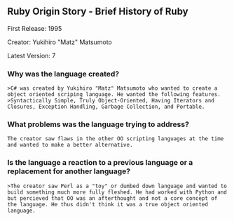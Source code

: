 ## Ruby Origin Story - Brief History of Ruby
First Release: 1995

Creator: Yukihiro "Matz" Matsumoto

Latest Version: 7

### Why was the language created?
    >C# was created by Yukihiro "Matz" Matsumoto who wanted to create a object oriented scriping language. He wanted the following features. 
    >Syntactically Simple, Truly Object-Oriented, Having Iterators and Closures, Exception Handling, Garbage Collection, and Portable.

### What problems was the language trying to address?
    The creator saw flaws in the other OO scripting languages at the time and wanted to make a better alternative.
    
### Is the language a reaction to a previous language or a replacement for another language?
    >The creator saw Perl as a "toy" or dumbed down language and wanted to build something much more fully fleshed. He had worked with Python and but percieved that OO was an afterthought and not a core concept of the language. He thus didn't think it was a true object oriented language.
